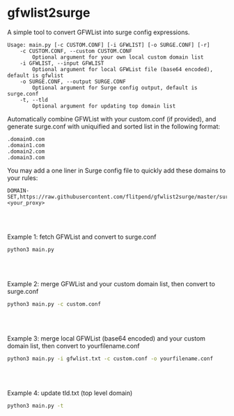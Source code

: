 # gfwlist2surge
A simple tool to convert GFWList into surge config expressions.

```
Usage: main.py [-c CUSTOM.CONF] [-i GFWLIST] [-o SURGE.CONF] [-r]
    -c CUSTOM.CONF, --custom CUSTOM.CONF
        Optional argument for your own local custom domain list
    -i GFWLIST, --input GFWLIST
        Optional argument for local GFWList file (base64 encoded), default is gfwlist
    -o SURGE.CONF, --output SURGE.CONF
        Optional argument for Surge config output, default is surge.conf
    -t, --tld
        Optional argument for updating top domain list
```

Automatically combine GFWList with your custom.conf (if provided), and generate surge.conf with uniquified and sorted list in the following format:

```
.domain0.com
.domain1.com
.domain2.com
.domain3.com
```

You may add a one liner in Surge config file to quickly add these domains to your rules:

```
DOMAIN-SET,https://raw.githubusercontent.com/flitpend/gfwlist2surge/master/surge.conf,<your_proxy>
```

<br>
<br>

Example 1: fetch GFWList and convert to surge.conf
```sh
python3 main.py 
```

<br>
<br>

Example 2: merge GFWList and your custom domain list, then convert to surge.conf
```sh
python3 main.py -c custom.conf
```

<br>
<br>

Example 3: merge local GFWList (base64 encoded) and your custom domain list, then convert to yourfilename.conf
```sh
python3 main.py -i gfwlist.txt -c custom.conf -o yourfilename.conf
```

<br>
<br>

Example 4: update tld.txt (top level domain)
```sh
python3 main.py -t
```
